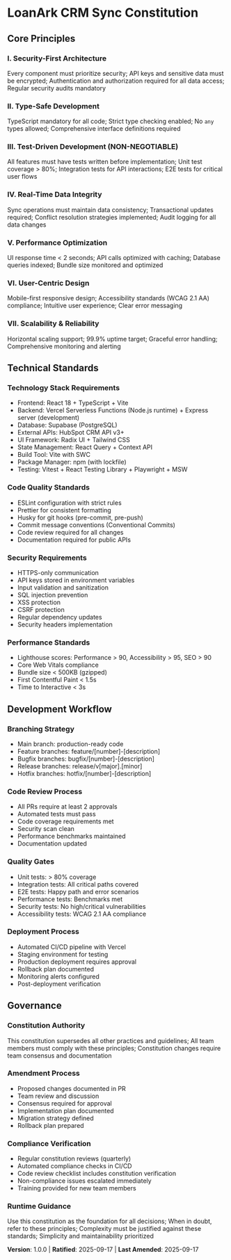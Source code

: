 # LoanArk CRM Sync Constitution

## Core Principles

### I. Security-First Architecture

Every component must prioritize security; API keys and sensitive data must be encrypted; Authentication and authorization required for all data access; Regular security audits mandatory

### II. Type-Safe Development

TypeScript mandatory for all code; Strict type checking enabled; No `any` types allowed; Comprehensive interface definitions required

### III. Test-Driven Development (NON-NEGOTIABLE)

All features must have tests written before implementation; Unit test coverage > 80%; Integration tests for API interactions; E2E tests for critical user flows

### IV. Real-Time Data Integrity

Sync operations must maintain data consistency; Transactional updates required; Conflict resolution strategies implemented; Audit logging for all data changes

### V. Performance Optimization

UI response time < 2 seconds; API calls optimized with caching; Database queries indexed; Bundle size monitored and optimized

### VI. User-Centric Design

Mobile-first responsive design; Accessibility standards (WCAG 2.1 AA) compliance; Intuitive user experience; Clear error messaging

### VII. Scalability & Reliability

Horizontal scaling support; 99.9% uptime target; Graceful error handling; Comprehensive monitoring and alerting

## Technical Standards

### Technology Stack Requirements

- Frontend: React 18 + TypeScript + Vite
- Backend: Vercel Serverless Functions (Node.js runtime) + Express server (development)
- Database: Supabase (PostgreSQL)
- External APIs: HubSpot CRM API v3+
- UI Framework: Radix UI + Tailwind CSS
- State Management: React Query + Context API
- Build Tool: Vite with SWC
- Package Manager: npm (with lockfile)
- Testing: Vitest + React Testing Library + Playwright + MSW

### Code Quality Standards

- ESLint configuration with strict rules
- Prettier for consistent formatting
- Husky for git hooks (pre-commit, pre-push)
- Commit message conventions (Conventional Commits)
- Code review required for all changes
- Documentation required for public APIs

### Security Requirements

- HTTPS-only communication
- API keys stored in environment variables
- Input validation and sanitization
- SQL injection prevention
- XSS protection
- CSRF protection
- Regular dependency updates
- Security headers implementation

### Performance Standards

- Lighthouse scores: Performance > 90, Accessibility > 95, SEO > 90
- Core Web Vitals compliance
- Bundle size < 500KB (gzipped)
- First Contentful Paint < 1.5s
- Time to Interactive < 3s

## Development Workflow

### Branching Strategy

- Main branch: production-ready code
- Feature branches: feature/[number]-[description]
- Bugfix branches: bugfix/[number]-[description]
- Release branches: release/v[major].[minor]
- Hotfix branches: hotfix/[number]-[description]

### Code Review Process

- All PRs require at least 2 approvals
- Automated tests must pass
- Code coverage requirements met
- Security scan clean
- Performance benchmarks maintained
- Documentation updated

### Quality Gates

- Unit tests: > 80% coverage
- Integration tests: All critical paths covered
- E2E tests: Happy path and error scenarios
- Performance tests: Benchmarks met
- Security tests: No high/critical vulnerabilities
- Accessibility tests: WCAG 2.1 AA compliance

### Deployment Process

- Automated CI/CD pipeline with Vercel
- Staging environment for testing
- Production deployment requires approval
- Rollback plan documented
- Monitoring alerts configured
- Post-deployment verification

## Governance

### Constitution Authority

This constitution supersedes all other practices and guidelines; All team members must comply with these principles; Constitution changes require team consensus and documentation

### Amendment Process

- Proposed changes documented in PR
- Team review and discussion
- Consensus required for approval
- Implementation plan documented
- Migration strategy defined
- Rollback plan prepared

### Compliance Verification

- Regular constitution reviews (quarterly)
- Automated compliance checks in CI/CD
- Code review checklist includes constitution verification
- Non-compliance issues escalated immediately
- Training provided for new team members

### Runtime Guidance

Use this constitution as the foundation for all decisions; When in doubt, refer to these principles; Complexity must be justified against these standards; Simplicity and maintainability prioritized

**Version**: 1.0.0 | **Ratified**: 2025-09-17 | **Last Amended**: 2025-09-17
